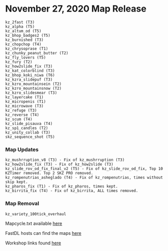 # November 27, 2020 Map Release

```
kz_2fast (T3)
kz_alpha (T5)
kz_altum_od (T5)
kz_bhop_badges2 (T5)
kz_burnished (T3)
kz_chopchop (T4)
kz_chrysoprase (T1)
kz_chunky_peanut_butter (T2)
kz_fly_lovers (T5)
kz_fury (T2)
kz_how2slide_fix (T3)
kz_kat_colorblind (T3)
kz_bhop_koki_niwa (T6)
kz_kzra_slidepuf (T3)
kz_kzro_mountainsein (T2)
kz_kzro_mountainsnow (T2)
kz_kzro_slidesmear (T3)
kz_layercake (T1)
kz_micropenis (T1)
kz_microwave (T3)
kz_refuge (T3)
kz_reverse (T4)
kz_scum (T4)
kz_slide_pisauva (T4)
kz_sp1_candles (T2)
kz_unity_collab (T3)
skz_sequence_shot (T5)
```

### Map Updates
```
kz_mushrruption_v8 (T3) - Fix of kz_mushrruption (T3)
kz_how2slide_fix (T3) - Fix of kz_how2slide (T3)
kz_slide_rov_od_fix_final_v2 (T5) - Fix of kz_slide_rov_od_fix, Top 10 KZTimer removed. Top 2 SKZ PRO removed.
kz_rompenutrias_asheglado (T4) - Fix of kz_rompenutrias, times without skip kept.
kz_pharos_fix (T1) - Fix of kz_pharos, times kept.
kz_birrita_fix (T4) - Fix of kz_birrita, ALL times removed.
```

### Map Removal
```
kz_variety_100tick_overhaul
```

Mapcycle.txt available [here](https://kzmaps.tangoworldwide.net/mapcycles/)

FastDL hosts can find the maps [here](https://kzmaps.tangoworldwide.net/)

Workshop links found [here](https://docs.google.com/spreadsheets/d/1mItFueQagGt4a9oUuPQDQR3kzkbshyRS8cy-5UXEdf0/edit?usp=sharing)